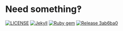 # Need something‽
[![LICENSE](https://img.shields.io/badge/license-MIT-lightgrey.svg)](https://raw.githubusercontent.com/mmistakes/minimal-mistakes/master/LICENSE)
[![Jekyll](https://img.shields.io/badge/jekyll-%3E%3D%203.7-blue.svg)](https://jekyllrb.com/)
[![Ruby gem](https://img.shields.io/gem/v/minimal-mistakes-jekyll.svg)](https://rubygems.org/gems/minimal-mistakes-jekyll)
[![Release 3ab6ba0](https://raw.githubusercontent.com/mmistakes/minimal-mistakes/master/docs/assets/images/safari-pinned-tab.svg)](https://jonathanerc.github.io/)